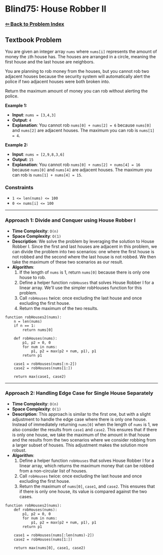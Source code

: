 # Blind75: House Robber II

### [⇦ Back to Problem Index](../../index.md)

## Textbook Problem

You are given an integer array `nums` where `nums[i]` represents the amount of money the `i`th house has. The houses are arranged in a circle, meaning the first house and the last house are neighbors.

You are planning to rob money from the houses, but you cannot rob two adjacent houses because the security system will automatically alert the police if two adjacent houses were both broken into.

Return the maximum amount of money you can rob without alerting the police.

**Example 1:**

- **Input**: `nums = [3,4,3]`
- **Output**: `4`
- **Explanation**: You cannot rob `nums[0] + nums[2] = 6` because `nums[0]` and `nums[2]` are adjacent houses. The maximum you can rob is `nums[1] = 4`.

**Example 2:**

- **Input**: `nums = [2,9,8,3,6]`
- **Output**: `15`
- **Explanation**: You cannot rob `nums[0] + nums[2] + nums[4] = 16` because `nums[0]` and `nums[4]` are adjacent houses. The maximum you can rob is `nums[1] + nums[4] = 15`.

### Constraints

- `1 <= len(nums) <= 100`
- `0 <= nums[i] <= 100`

---

### Approach 1: Divide and Conquer using House Robber I
- **Time Complexity**: `O(n)`
- **Space Complexity**: `O(1)`
- **Description**: We solve the problem by leveraging the solution to House Robber I. Since the first and last houses are adjacent in this problem, we can divide the problem into two scenarios: one where the first house is not robbed and the second where the last house is not robbed. We then take the maximum of these two scenarios as our result.
- **Algorithm**:
  1. If the length of `nums` is 1, return `nums[0]` because there is only one house to rob.
  2. Define a helper function `robHouses` that solves House Robber I for a linear array. We'll use the simpler robHouses function for this problem.
  3. Call `robHouses` twice: once excluding the last house and once excluding the first house.
  4. Return the maximum of the two results.
```pseudo
function robHouses2(nums):
    n = len(nums)
    if n == 1:
        return nums[0]

    def robHouses(nums):
        p1, p2 = 0, 0
        for num in nums:
            p1, p2 = max(p2 + num, p1), p1
        return p1

    case1 = robHouses(nums[:n-2])
    case2 = robHouses(nums[1:])

    return max(case1, case2)
```

---

### Approach 2: Handling Edge Case for Single House Separately

- **Time Complexity**: `O(n)`
- **Space Complexity**: `O(1)`
- **Description**: This approach is similar to the first one, but with a slight adjustment to handle the edge case where there is only one house. Instead of immediately returning `nums[0]` when the length of `nums` is 1, we also consider the results from `case1` and `case2`. This ensures that if there is only one house, we take the maximum of the amount in that house and the results from the two scenarios where we consider robbing from a larger subset of houses. This adjustment makes the solution more robust.
- **Algorithm**:
  1. Define a helper function `robHouses` that solves House Robber I for a linear array, which returns the maximum money that can be robbed from a non-circular list of houses.
  2. Call `robHouses` twice: once excluding the last house and once excluding the first house.
  3. Return the maximum of `nums[0]`, `case1`, and `case2`. This ensures that if there is only one house, its value is compared against the two cases.
```pseudo
function robHouses2(nums):
    def robHouses(nums):
        p1, p2 = 0, 0
        for num in nums:
            p1, p2 = max(p2 + num, p1), p1
        return p1

    case1 = robHouses(nums[:len(nums)-2])
    case2 = robHouses(nums[1:])

    return max(nums[0], case1, case2)
```
